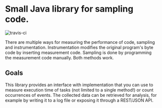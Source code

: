 # Small Java library for sampling code.

![travis-ci](https://travis-ci.org/toefel18/patan.svg?branch=master "build")


There are multiple ways for measuring the performance of code, sampling and instrumentation. Instrumentation modifies the original program's byte code by inserting measurement code. Sampling is done by programming the measurement code manually. Both methods work.

## Goals
This library provides an interface with implementation that you can use to measure
execution time of tasks (not limited to a single method!) or count occurrences of events. The collected data can be retrieved for analysis, for example by writing it to a log file or exposing it through a REST/JSON API.
